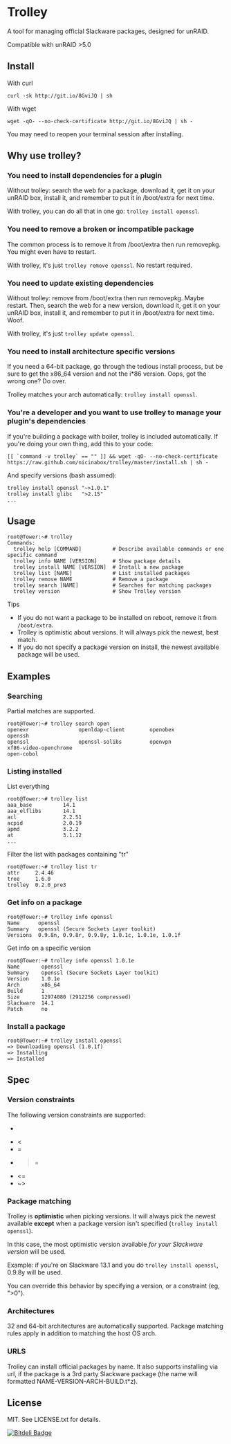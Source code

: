 # Trolley

A tool for managing official Slackware packages, designed for unRAID.

Compatible with unRAID >5.0

## Install

With curl

    curl -sk http://git.io/8GviJQ | sh

With wget

    wget -qO- --no-check-certificate http://git.io/8GviJQ | sh -

You may need to reopen your terminal session after installing.

## Why use trolley?

### You need to install dependencies for a plugin

Without trolley: search the web for a package, download it, get it on your unRAID box, install it, and remember to put it in /boot/extra for next time.

With trolley, you can do all that in one go: `trolley install openssl`.

### You need to remove a broken or incompatible package

The common process is to remove it from /boot/extra then run removepkg. You might even have to restart.

With trolley, it's just `trolley remove openssl`. No restart required.

### You need to update existing dependencies

Without trolley: remove from /boot/extra then run removepkg. Maybe restart. Then, search the web for a new version, download it, get it on your unRAID box, install it, and remember to put it in /boot/extra for next time. Woof.

With trolley, it's just `trolley update openssl`.

### You need to install architecture specific versions

If you need a 64-bit package, go through the tedious install process, but be sure to get the x86_64 version and not the i*86 version. Oops, got the wrong one? Do over.

Trolley matches your arch automatically: `trolley install openssl`.

### You're a developer and you want to use trolley to manage your plugin's dependencies

If you're building a package with boiler, trolley is included automatically. If you're doing your own thing, add this to your code:

    [[ `command -v trolley` == "" ]] && wget -qO- --no-check-certificate https://raw.github.com/nicinabox/trolley/master/install.sh | sh -

And specify versions (bash assumed):

    trolley install openssl "~>1.0.1"
    trolley install glibc   ">2.15"
    ...

## Usage

    root@Tower:~# trolley
    Commands:
      trolley help [COMMAND]          # Describe available commands or one specific command
      trolley info NAME [VERSION]     # Show package details
      trolley install NAME [VERSION]  # Install a new package
      trolley list [NAME]             # List installed packages
      trolley remove NAME             # Remove a package
      trolley search [NAME]           # Searches for matching packages
      trolley version                 # Show Trolley version

Tips

* If you do not want a package to be installed on reboot, remove it from `/boot/extra`.
* Trolley is optimistic about versions. It will always pick the newest, best match.
* If you do not specify a package version on install, the newest available package will be used.

## Examples

### Searching

Partial matches are supported.

    root@Tower:~# trolley search open
    openexr                openldap-client        openobex               openssh
    openssl                openssl-solibs         openvpn                xf86-video-openchrome
    open-cobol

### Listing installed

List everything

    root@Tower:~# trolley list
    aaa_base          14.1
    aaa_elflibs       14.1
    acl               2.2.51
    acpid             2.0.19
    apmd              3.2.2
    at                3.1.12
    ...

Filter the list with packages containing "tr"

    root@Tower:~# trolley list tr
    attr     2.4.46
    tree     1.6.0
    trolley  0.2.0_pre3

### Get info on a package

    root@Tower:~# trolley info openssl
    Name      openssl
    Summary   openssl (Secure Sockets Layer toolkit)
    Versions  0.9.8n, 0.9.8r, 0.9.8y, 1.0.1c, 1.0.1e, 1.0.1f

Get info on a specific version

    root@Tower:~# trolley info openssl 1.0.1e
    Name       openssl
    Summary    openssl (Secure Sockets Layer toolkit)
    Version    1.0.1e
    Arch       x86_64
    Build      1
    Size       12974080 (2912256 compressed)
    Slackware  14.1
    Patch      no

### Install a package

    root@Tower:~# trolley install openssl
    => Downloading openssl (1.0.1f)
    => Installing
    => Installed

## Spec

### Version constraints

The following version constraints are supported:

* >
* <
* =
* >=
* <=
* ~>

### Package matching

Trolley is **optimistic** when picking versions. It will always pick the newest available **except** when a package version isn't specified (`trolley install openssl`).

In this case, the most optimistic version available *for your Slackware version* will be used.

Example: if you're on Slackware 13.1 and you do `trolley install openssl`, 0.9.8y will be used.

You can override this behavior by specifying a version, or a constraint (eg, ">0").

### Architectures

32 and 64-bit architectures are automatically supported. Package matching rules apply in addition to matching the host OS arch.

### URLS

Trolley can install official packages by name. It also supports installing via url, if the package is a 3rd party Slackware package (the name will formatted NAME-VERSION-ARCH-BUILD.t*z).

## License

MIT. See LICENSE.txt for details.

[![Bitdeli Badge](https://d2weczhvl823v0.cloudfront.net/nicinabox/trolley/trend.png)](https://bitdeli.com/free "Bitdeli Badge")

